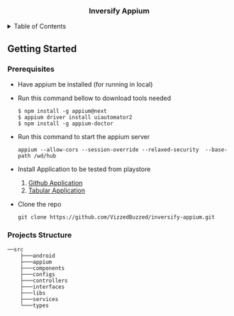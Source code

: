 <a name="readme-top"></a>

<!-- PROJECT LOGO -->
<br />
<div align="center">

<h3 align="center">Inversify Appium</h3>

</div>

<!-- TABLE OF CONTENTS -->
<details>
  <summary>Table of Contents</summary>
  <ol>
    <li>
      <a href="#getting-started">Getting Started</a>
      <ul>
        <li><a href="#prerequisites">Prerequisites</a></li>
        <li><a href="#projects-structure">Projects structure</a></li>
      </ul>
    </li>
  </ol>
</details>

<!-- ABOUT THE PROJECT -->

<!-- GETTING STARTED -->

## Getting Started

### Prerequisites

- Have appium be installed (for running in local)
- Run this command bellow to download tools needed

  ```
  $ npm install -g appium@next
  $ appium driver install uiautomator2
  $ npm install -g appium-doctor
  ```

- Run this command to start the appium server
  ```
  appium --allow-cors --session-override --relaxed-security  --base-path /wd/hub
  ```
- Install Application to be tested from playstore

  1. <a target="_blank" href="https://play.google.com/store/apps/details?id=com.github.android&hl=en">Github Application</a>
  2. <a target="_blank" href="https://play.google.com/store/search?q=lio&c=apps&hl=en">Tabular Application</a>

- Clone the repo

  ```
  git clone https://github.com/VizzedBuzzed/inversify-appium.git
  ```

### Projects Structure

```
──src
    ├───android
    ├───appium
    ├───components
    ├───configs
    ├───controllers
    ├───interfaces
    ├───libs
    ├───services
    └───types
```
